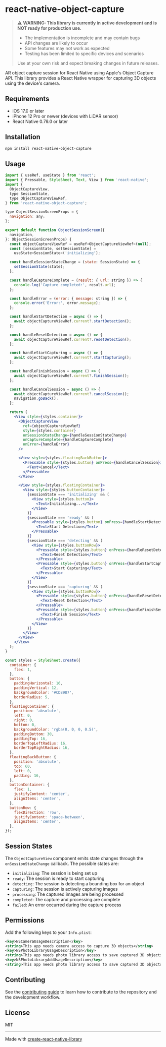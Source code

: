 # react-native-object-capture

> ⚠️ **WARNING: This library is currently in active development and is NOT ready for production use.**
> 
> - The implementation is incomplete and may contain bugs
> - API changes are likely to occur
> - Some features may not work as expected
> - Testing has been limited to specific devices and scenarios
> 
> Use at your own risk and expect breaking changes in future releases.

AR object capture session for React Native using Apple's Object Capture API. This library provides a React Native wrapper for capturing 3D objects using the device's camera.

## Requirements

- iOS 17.0 or later
- iPhone 12 Pro or newer (devices with LiDAR sensor)
- React Native 0.76.0 or later

## Installation

```sh
npm install react-native-object-capture
```

## Usage

```jsx
import { useRef, useState } from 'react';
import { Pressable, StyleSheet, Text, View } from 'react-native';
import {
  ObjectCaptureView,
  type SessionState,
  type ObjectCaptureViewRef,
} from 'react-native-object-capture';

type ObjectSessionScreenProps = {
  navigation: any;
};

export default function ObjectSessionScreen({
  navigation,
}: ObjectSessionScreenProps) {
  const objectCaptureViewRef = useRef<ObjectCaptureViewRef>(null);
  const [sessionState, setSessionState] =
    useState<SessionState>('initializing');

  const handleSessionStateChange = (state: SessionState) => {
    setSessionState(state);
  };

  const handleCaptureComplete = (result: { url: string }) => {
    console.log('Capture completed:', result.url);
  };

  const handleError = (error: { message: string }) => {
    console.error('Error:', error.message);
  };

  const handleStartDetection = async () => {
    await objectCaptureViewRef.current?.startDetection();
  };

  const handleResetDetection = async () => {
    await objectCaptureViewRef.current?.resetDetection();
  };

  const handleStartCapturing = async () => {
    await objectCaptureViewRef.current?.startCapturing();
  };

  const handleFinishSession = async () => {
    await objectCaptureViewRef.current?.finishSession();
  };

  const handleCancelSession = async () => {
    await objectCaptureViewRef.current?.cancelSession();
    navigation.goBack();
  };

  return (
    <View style={styles.container}>
      <ObjectCaptureView
        ref={objectCaptureViewRef}
        style={styles.container}
        onSessionStateChange={handleSessionStateChange}
        onCaptureComplete={handleCaptureComplete}
        onError={handleError}
      />

      <View style={styles.floatingBackButton}>
        <Pressable style={styles.button} onPress={handleCancelSession}>
          <Text>Cancel</Text>
        </Pressable>
      </View>

      <View style={styles.floatingContainer}>
        <View style={styles.buttonContainer}>
          {sessionState === 'initializing' && (
            <View style={styles.button}>
              <Text>Initializing...</Text>
            </View>
          )}
          {sessionState === 'ready' && (
            <Pressable style={styles.button} onPress={handleStartDetection}>
              <Text>Start Detection</Text>
            </Pressable>
          )}
          {sessionState === 'detecting' && (
            <View style={styles.buttonRow}>
              <Pressable style={styles.button} onPress={handleResetDetection}>
                <Text>Reset Detection</Text>
              </Pressable>
              <Pressable style={styles.button} onPress={handleStartCapturing}>
                <Text>Start Capturing</Text>
              </Pressable>
            </View>
          )}
          {sessionState === 'capturing' && (
            <View style={styles.buttonRow}>
              <Pressable style={styles.button} onPress={handleResetDetection}>
                <Text>Reset Detection</Text>
              </Pressable>
              <Pressable style={styles.button} onPress={handleFinishSession}>
                <Text>Finish Session</Text>
              </Pressable>
            </View>
          )}
        </View>
      </View>
    </View>
  );
}

const styles = StyleSheet.create({
  container: {
    flex: 1,
  },
  button: {
    paddingHorizontal: 16,
    paddingVertical: 12,
    backgroundColor: '#CD8987',
    borderRadius: 5,
  },
  floatingContainer: {
    position: 'absolute',
    left: 0,
    right: 0,
    bottom: 0,
    backgroundColor: 'rgba(0, 0, 0, 0.5)',
    paddingBottom: 30,
    paddingTop: 16,
    borderTopLeftRadius: 16,
    borderTopRightRadius: 16,
  },
  floatingBackButton: {
    position: 'absolute',
    top: 60,
    left: 0,
    padding: 16,
  },
  buttonContainer: {
    flex: 1,
    justifyContent: 'center',
    alignItems: 'center',
  },
  buttonRow: {
    flexDirection: 'row',
    justifyContent: 'space-between',
    alignItems: 'center',
  },
});
```

## Session States

The `ObjectCaptureView` component emits state changes through the `onSessionStateChange` callback. The possible states are:

- `initializing`: The session is being set up
- `ready`: The session is ready to start capturing
- `detecting`: The session is detecting a bounding box for an object
- `capturing`: The session is actively capturing images
- `processing`: The captured images are being processed
- `completed`: The capture and processing are complete
- `failed`: An error occurred during the capture process

## Permissions

Add the following keys to your `Info.plist`:

```xml
<key>NSCameraUsageDescription</key>
<string>This app needs camera access to capture 3D objects</string>
<key>NSPhotoLibraryUsageDescription</key>
<string>This app needs photo library access to save captured 3D objects</string>
<key>NSPhotoLibraryAddUsageDescription</key>
<string>This app needs photo library access to save captured 3D objects</string>
```

## Contributing

See the [contributing guide](CONTRIBUTING.md) to learn how to contribute to the repository and the development workflow.

## License

MIT

---

Made with [create-react-native-library](https://github.com/callstack/react-native-builder-bob)